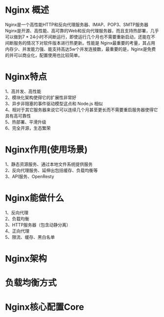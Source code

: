 # Nginx 概述
Nginx是一个高性能HTTP和反向代理服务器、IMAP、POP3、SMTP服务器  
Nginx是开源、高性能、高可靠的Web和反向代理服务器，而且支持热部署，几乎可以做到7 * 24小时不间断运行，即使运行几个月也不需要重新启动，还能在不间断服务的情况下对软件版本进行热更新。性能是 Nginx最重要的考量，其占用内存少、并发能力强、能支持高达5w个并发连接数，最重要的是，Nginx是免费的并可以商业化，配置使用也比较简单。    

# Nginx特点  
1、高并发、高性能  
2、模块化架构使得它的扩展性非常好  
3、异步非阻塞的事件驱动模型这点和 Node.js 相似  
4、相对于其它服务器来说它可以连续几个月甚至更长而不需要重启服务器使得它具有高可靠性  
5、热部署、平滑升级  
6、完全开源，生态繁荣  

# Nginx作用(使用场景)
1、静态资源服务、通过本地文件系统提供服务  
2、反向代理服务、延伸出包括缓存、负载均衡等  
3、API服务、OpenResty  

# Nginx能做什么
1、反向代理  
2、负载均衡  
3、HTTP服务器（包含动静分离）  
4、正向代理  
5、限流、缓存、黑白名单  

# Nginx架构

# 负载均衡方式



# Nginx核心配置Core
